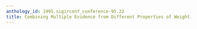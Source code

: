 ```yaml
---
anthology_id: 1995.sigirconf_conference-95.22
title: Combining Multiple Evidence from Different Properties of Weighting Schemes
---
```

